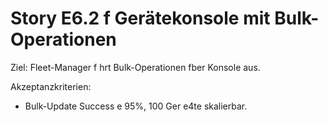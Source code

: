 # Story E6.2  f Gerätekonsole mit Bulk-Operationen

Ziel: Fleet-Manager f  hrt Bulk-Operationen  fber Konsole aus.

Akzeptanzkriterien:
- Bulk-Update Success  e 95%, 100 Ger  e4te skalierbar.
